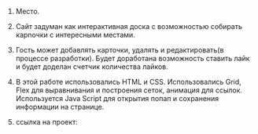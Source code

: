 1. Место.

2. Сайт задуман как интерактивная доска с возможностью собирать карnочки с интересными местами.

3. Гость может добавлять карточки, удалять и редактировать(в процессе разработки). Будет доработана
возможность ставить лайк и будет доделан счетчик количества лайков.

4. В этой работе использовались HTML и CSS. Использовались Grid, Flex для выравнивания
и построения сеток, анимация для ссылок. Используется Java Script для открытия попап и 
сохранения информации на странице.

5. ссылка на проект: 
